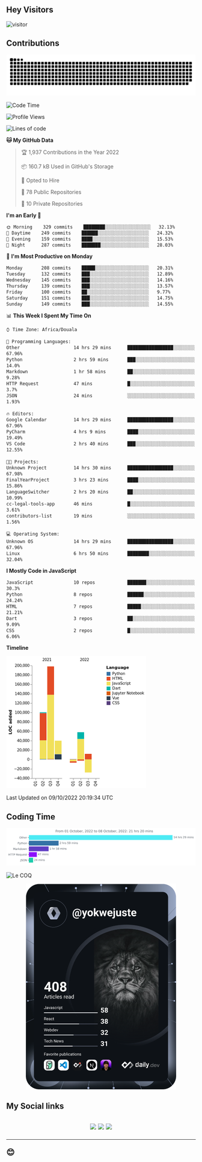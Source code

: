 ## Hey Visitors
![visitor](https://profile-counter.glitch.me/yokwejuste/count.svg)

## Contributions
<p align="center">
  <img src="https://raw.githubusercontent.com/yokwejuste/yokwejuste/output/github-contribution-grid-snake.svg" />
</p>

<!--START_SECTION:waka-->
![Code Time](http://img.shields.io/badge/Code%20Time-1%2C137%20hrs%2056%20mins-blue)

![Profile Views](http://img.shields.io/badge/Profile%20Views-10-blue)

![Lines of code](https://img.shields.io/badge/From%20Hello%20World%20I%27ve%20Written-372%20Thousand%20lines%20of%20code-blue)

**🐱 My GitHub Data** 

> 🏆 1,937 Contributions in the Year 2022
 > 
> 📦 160.7 kB Used in GitHub's Storage 
 > 
> 💼 Opted to Hire
 > 
> 📜 78 Public Repositories 
 > 
> 🔑 10 Private Repositories  
 > 
**I'm an Early 🐤** 

```text
🌞 Morning    329 commits    ████████░░░░░░░░░░░░░░░░░   32.13% 
🌆 Daytime    249 commits    ██████░░░░░░░░░░░░░░░░░░░   24.32% 
🌃 Evening    159 commits    ████░░░░░░░░░░░░░░░░░░░░░   15.53% 
🌙 Night      287 commits    ███████░░░░░░░░░░░░░░░░░░   28.03%

```
📅 **I'm Most Productive on Monday** 

```text
Monday       208 commits    █████░░░░░░░░░░░░░░░░░░░░   20.31% 
Tuesday      132 commits    ███░░░░░░░░░░░░░░░░░░░░░░   12.89% 
Wednesday    145 commits    ███░░░░░░░░░░░░░░░░░░░░░░   14.16% 
Thursday     139 commits    ███░░░░░░░░░░░░░░░░░░░░░░   13.57% 
Friday       100 commits    ██░░░░░░░░░░░░░░░░░░░░░░░   9.77% 
Saturday     151 commits    ███░░░░░░░░░░░░░░░░░░░░░░   14.75% 
Sunday       149 commits    ███░░░░░░░░░░░░░░░░░░░░░░   14.55%

```


📊 **This Week I Spent My Time On** 

```text
⌚︎ Time Zone: Africa/Douala

💬 Programming Languages: 
Other                    14 hrs 29 mins      █████████████████░░░░░░░░   67.96% 
Python                   2 hrs 59 mins       ███░░░░░░░░░░░░░░░░░░░░░░   14.0% 
Markdown                 1 hr 58 mins        ██░░░░░░░░░░░░░░░░░░░░░░░   9.28% 
HTTP Request             47 mins             █░░░░░░░░░░░░░░░░░░░░░░░░   3.7% 
JSON                     24 mins             ░░░░░░░░░░░░░░░░░░░░░░░░░   1.93%

🔥 Editors: 
Google Calendar          14 hrs 29 mins      █████████████████░░░░░░░░   67.96% 
PyCharm                  4 hrs 9 mins        ████░░░░░░░░░░░░░░░░░░░░░   19.49% 
VS Code                  2 hrs 40 mins       ███░░░░░░░░░░░░░░░░░░░░░░   12.55%

🐱‍💻 Projects: 
Unknown Project          14 hrs 30 mins      █████████████████░░░░░░░░   67.98% 
FinalYearProject         3 hrs 23 mins       ████░░░░░░░░░░░░░░░░░░░░░   15.86% 
LanguageSwitcher         2 hrs 20 mins       ██░░░░░░░░░░░░░░░░░░░░░░░   10.99% 
cc-legal-tools-app       46 mins             █░░░░░░░░░░░░░░░░░░░░░░░░   3.61% 
contributors-list        19 mins             ░░░░░░░░░░░░░░░░░░░░░░░░░   1.56%

💻 Operating System: 
Unknown OS               14 hrs 29 mins      █████████████████░░░░░░░░   67.96% 
Linux                    6 hrs 50 mins       ████████░░░░░░░░░░░░░░░░░   32.04%

```

**I Mostly Code in JavaScript** 

```text
JavaScript               10 repos            ███████░░░░░░░░░░░░░░░░░░   30.3% 
Python                   8 repos             ██████░░░░░░░░░░░░░░░░░░░   24.24% 
HTML                     7 repos             █████░░░░░░░░░░░░░░░░░░░░   21.21% 
Dart                     3 repos             ██░░░░░░░░░░░░░░░░░░░░░░░   9.09% 
CSS                      2 repos             █░░░░░░░░░░░░░░░░░░░░░░░░   6.06%

```


**Timeline**

![Chart not found](https://raw.githubusercontent.com/yokwejuste/yokwejuste/master/charts/bar_graph.png) 


 Last Updated on 09/10/2022 20:19:34 UTC
<!--END_SECTION:waka-->

## Coding Time

[![wakatime-stats](https://github.com/yokwejuste/yokwejuste/blob/master/images/stat.svg)](https://wakatime.com/@yokwejuste)

![Le COQ](https://metrics.lecoq.io/yokwejuste/)
<p align="center">
  <a href="#"><img src="https://github.com/yokwejuste/yokwejuste/blob/master/devcard.svg" width="400" alt="Yonkeu K. Steve's Dev Card"/></a>
</p>
<h2>My Social links<h2>
<p align="center">
  <a href="https://twitter.com/yokwejuste"><img src="https://img.shields.io/badge/twitter-%231DA1F2.svg?style=for-the-badge&logo=Twitter&logoColor=white"></a>
  <a href="https://linkedin.com/in/yokwejuste"><img src="https://img.shields.io/badge/linkedin-%230077B5.svg?style=for-the-badge&logo=linkedin&logoColor=white"></a>
  <a href="https://instagram.com/yokwejuste0"><img src="https://img.shields.io/badge/instagram-%23E4405F.svg?style=for-the-badge&logo=Instagram&logoColor=white"></a>
</p>
<hr>
😊
